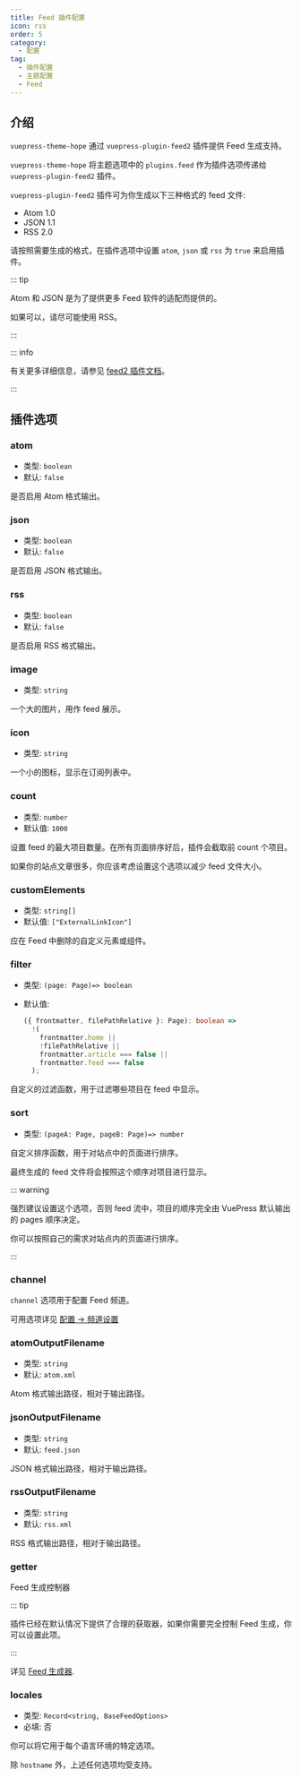 ```yaml
---
title: Feed 插件配置
icon: rss
order: 5
category:
  - 配置
tag:
  - 插件配置
  - 主题配置
  - Feed
---
```


## 介绍 <Badge text="默认启用" />

`vuepress-theme-hope` 通过 `vuepress-plugin-feed2` 插件提供 Feed 生成支持。

`vuepress-theme-hope` 将主题选项中的 `plugins.feed` 作为插件选项传递给 `vuepress-plugin-feed2` 插件。

`vuepress-plugin-feed2` 插件可为你生成以下三种格式的 feed 文件:

- Atom 1.0
- JSON 1.1
- RSS 2.0

请按照需要生成的格式，在插件选项中设置 `atom`, `json` 或 `rss` 为 `true` 来启用插件。

::: tip

Atom 和 JSON 是为了提供更多 Feed 软件的适配而提供的。

如果可以，请尽可能使用 RSS。

:::

::: info

有关更多详细信息，请参见 [feed2 插件文档][feed-config]。

:::

## 插件选项

### atom

- 类型: `boolean`
- 默认: `false`

是否启用 Atom 格式输出。

### json

- 类型: `boolean`
- 默认: `false`

是否启用 JSON 格式输出。

### rss

- 类型: `boolean`
- 默认: `false`

是否启用 RSS 格式输出。

### image

- 类型: `string`

一个大的图片，用作 feed 展示。

### icon

- 类型: `string`

一个小的图标，显示在订阅列表中。

### count

- 类型: `number`
- 默认值: `1000`

设置 feed 的最大项目数量。在所有页面排序好后，插件会截取前 count 个项目。

如果你的站点文章很多，你应该考虑设置这个选项以减少 feed 文件大小。

### customElements

- 类型: `string[]`
- 默认值: `["ExternalLinkIcon"]`

应在 Feed 中删除的自定义元素或组件。

### filter

- 类型: `(page: Page)=> boolean`
- 默认值:

  ```ts
  ({ frontmatter, filePathRelative }: Page): boolean =>
    !(
      frontmatter.home ||
      !filePathRelative ||
      frontmatter.article === false ||
      frontmatter.feed === false
    );
  ```

自定义的过滤函数，用于过滤哪些项目在 feed 中显示。

### sort

- 类型: `(pageA: Page, pageB: Page)=> number`

自定义排序函数，用于对站点中的页面进行排序。

最终生成的 feed 文件将会按照这个顺序对项目进行显示。

::: warning

强烈建议设置这个选项，否则 feed 流中，项目的顺序完全由 VuePress 默认输出的 pages 顺序决定。

你可以按照自己的需求对站点内的页面进行排序。

:::

### channel

`channel` 选项用于配置 Feed 频道。

可用选项详见 [配置 → 频道设置][feed-config-channel]

### atomOutputFilename

- 类型: `string`
- 默认: `atom.xml`

Atom 格式输出路径，相对于输出路径。

### jsonOutputFilename

- 类型: `string`
- 默认: `feed.json`

JSON 格式输出路径，相对于输出路径。

### rssOutputFilename

- 类型: `string`
- 默认: `rss.xml`

RSS 格式输出路径，相对于输出路径。

### getter

Feed 生成控制器

::: tip

插件已经在默认情况下提供了合理的获取器，如果你需要完全控制 Feed 生成，你可以设置此项。

:::

详见 [Feed 生成器][feed-config-getter].

### locales

- 类型: `Record<string, BaseFeedOptions>`
- 必填: 否

你可以将它用于每个语言环境的特定选项。

除 `hostname` 外，上述任何选项均受支持。

[feed-config]: https://vuepress-theme-hope.github.io/v2/feed/zh/config/
[feed-config-channel]: https://vuepress-theme-hope.github.io/v2/feed/zh/config/channel.html
[feed-config-getter]: https://vuepress-theme-hope.github.io/v2/feed/zh/config/getter.html
